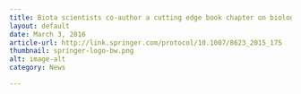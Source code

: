 ```yaml
---
title: Biota scientists co-author a cutting edge book chapter on biological data analysis in hydrocarbon environments
layout: default
date: March 3, 2016
article-url: http://link.springer.com/protocol/10.1007/8623_2015_175
thumbnail: springer-logo-bw.png
alt: image-alt
category: News

---
```

